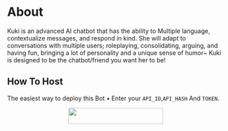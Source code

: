 # About
Kuki is an advanced AI chatbot that 
has the ability to Multiple language, contextualize messages, and respond in kind. She will adapt to conversations with multiple users; roleplaying, consolidating, arguing, and having fun, bringing a lot of personality and a unique sense of humor~ Kuki is designed to be the chatbot/friend you want her to be!
## How To Host
The easiest way to deploy this Bot
• Enter your ```API_ID```,```API_HASH``` And ```TOKEN```.
<p align="center"><a href="https://github.com/YOURGITHUBUSERNAMEe/KukiChatbot"> <img src="https://img.shields.io/badge/Deploy%20To%20Heroku-black?style=for-the-badge&logo=heroku" width="220" height="38.45"/></a></p>
 

